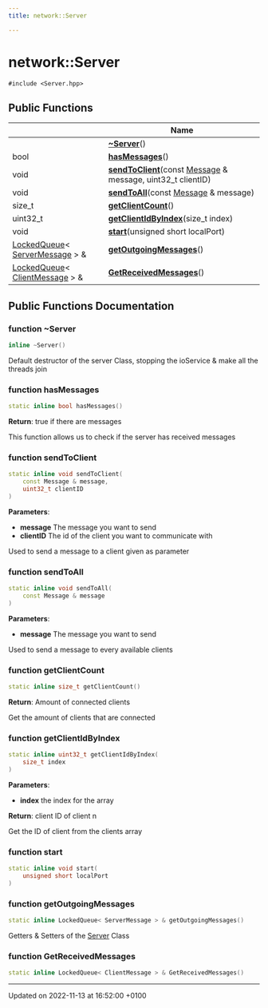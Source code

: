 ```yaml
---
title: network::Server

---
```


# network::Server






`#include <Server.hpp>`

## Public Functions

|                | Name           |
| -------------- | -------------- |
| | **[~Server](Classes/classnetwork_1_1_server.md#function-~server)**() |
| bool | **[hasMessages](Classes/classnetwork_1_1_server.md#function-hasmessages)**() |
| void | **[sendToClient](Classes/classnetwork_1_1_server.md#function-sendtoclient)**(const [Message](Namespaces/namespacenetwork.md#typedef-message) & message, uint32_t clientID) |
| void | **[sendToAll](Classes/classnetwork_1_1_server.md#function-sendtoall)**(const [Message](Namespaces/namespacenetwork.md#typedef-message) & message) |
| size_t | **[getClientCount](Classes/classnetwork_1_1_server.md#function-getclientcount)**() |
| uint32_t | **[getClientIdByIndex](Classes/classnetwork_1_1_server.md#function-getclientidbyindex)**(size_t index) |
| void | **[start](Classes/classnetwork_1_1_server.md#function-start)**(unsigned short localPort) |
| [LockedQueue](Classes/classnetwork_1_1_locked_queue.md)< [ServerMessage](Namespaces/namespacenetwork.md#typedef-servermessage) > & | **[getOutgoingMessages](Classes/classnetwork_1_1_server.md#function-getoutgoingmessages)**() |
| [LockedQueue](Classes/classnetwork_1_1_locked_queue.md)< [ClientMessage](Namespaces/namespacenetwork.md#typedef-clientmessage) > & | **[GetReceivedMessages](Classes/classnetwork_1_1_server.md#function-getreceivedmessages)**() |

## Public Functions Documentation

### function ~Server

```cpp
inline ~Server()
```


Default destructor of the server Class, stopping the ioService & make all the threads join 


### function hasMessages

```cpp
static inline bool hasMessages()
```


**Return**: true if there are messages 

This function allows us to check if the server has received messages 


### function sendToClient

```cpp
static inline void sendToClient(
    const Message & message,
    uint32_t clientID
)
```


**Parameters**: 

  * **message** The message you want to send 
  * **clientID** The id of the client you want to communicate with 


Used to send a message to a client given as parameter 


### function sendToAll

```cpp
static inline void sendToAll(
    const Message & message
)
```


**Parameters**: 

  * **message** The message you want to send 


Used to send a message to every available clients 


### function getClientCount

```cpp
static inline size_t getClientCount()
```


**Return**: Amount of connected clients 

Get the amount of clients that are connected 


### function getClientIdByIndex

```cpp
static inline uint32_t getClientIdByIndex(
    size_t index
)
```


**Parameters**: 

  * **index** the index for the array 


**Return**: client ID of client n 

Get the ID of client from the clients array 


### function start

```cpp
static inline void start(
    unsigned short localPort
)
```


### function getOutgoingMessages

```cpp
static inline LockedQueue< ServerMessage > & getOutgoingMessages()
```


Getters & Setters of the [Server](Classes/classnetwork_1_1_server.md) Class 


### function GetReceivedMessages

```cpp
static inline LockedQueue< ClientMessage > & GetReceivedMessages()
```


-------------------------------

Updated on 2022-11-13 at 16:52:00 +0100
